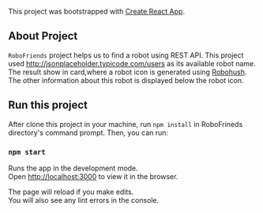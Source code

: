 This project was bootstrapped with [Create React App](https://github.com/facebook/create-react-app).

## About Project

`RoboFriends` project helps us to find a robot using REST API. This project used http://jsonplaceholder.typicode.com/users as its available robot name. The result show in card,where a robot icon is generated using [Robohush](https://robohash.org/). The other information about this robot is displayed below the robot icon.

## Run this project

After clone this project in your machine, run  `npm install` in RoboFrineds directory's command prompt.
Then, you can run: 
### `npm start`
Runs the app in the development mode.<br />
Open [http://localhost:3000](http://localhost:3000) to view it in the browser.

The page will reload if you make edits.<br />
You will also see any lint errors in the console.



